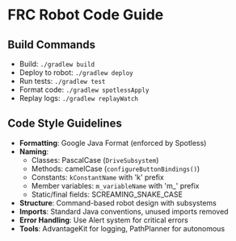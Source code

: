 # FRC Robot Code Guide

## Build Commands
- Build: `./gradlew build`
- Deploy to robot: `./gradlew deploy`
- Run tests: `./gradlew test`
- Format code: `./gradlew spotlessApply`
- Replay logs: `./gradlew replayWatch`

## Code Style Guidelines
- **Formatting**: Google Java Format (enforced by Spotless)
- **Naming**:
  - Classes: PascalCase (`DriveSubsystem`)
  - Methods: camelCase (`configureButtonBindings()`)
  - Constants: `kConstantName` with 'k' prefix
  - Member variables: `m_variableName` with 'm_' prefix
  - Static/final fields: SCREAMING_SNAKE_CASE
- **Structure**: Command-based robot design with subsystems
- **Imports**: Standard Java conventions, unused imports removed
- **Error Handling**: Use Alert system for critical errors
- **Tools**: AdvantageKit for logging, PathPlanner for autonomous

